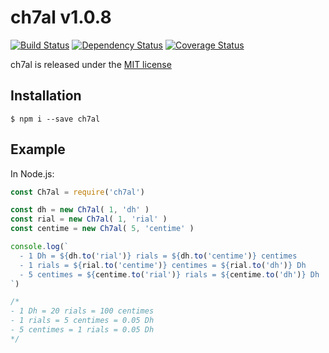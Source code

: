 # ch7al v1.0.8

[![Build Status](https://travis-ci.org/YsnKsy/ch7al.svg?branch=master)](https://travis-ci.org/YsnKsy/ch7al)
[![Dependency Status](https://gemnasium.com/badges/github.com/YsnKsy/ch7al.svg)](https://gemnasium.com/github.com/YsnKsy/ch7al)
[![Coverage Status](https://coveralls.io/repos/YsnKsy/ch7al/badge.svg?branch=master)](https://coveralls.io/r/YsnKsy/ch7al?branch=master)

ch7al is released under the [MIT license](https://raw.githubusercontent.com/YsnKsy/ch7al/master/LICENSE.md)

## Installation

```shell
$ npm i --save ch7al
```
## Example

In Node.js:
```js
const Ch7al = require('ch7al')

const dh = new Ch7al( 1, 'dh' )
const rial = new Ch7al( 1, 'rial' )
const centime = new Ch7al( 5, 'centime' )

console.log(`
  - 1 Dh = ${dh.to('rial')} rials = ${dh.to('centime')} centimes
  - 1 rials = ${rial.to('centime')} centimes = ${rial.to('dh')} Dh
  - 5 centimes = ${centime.to('rial')} rials = ${centime.to('dh')} Dh
`)

/*
- 1 Dh = 20 rials = 100 centimes
- 1 rials = 5 centimes = 0.05 Dh
- 5 centimes = 1 rials = 0.05 Dh
*/
```
